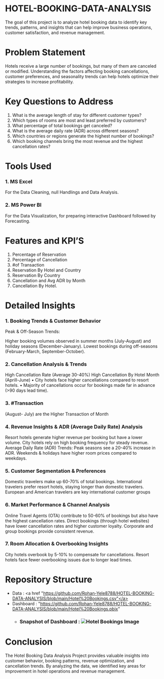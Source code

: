 # HOTEL-BOOKING-DATA-ANALYSIS
The goal of this project is to analyze hotel booking data to identify key trends, patterns, and insights that can help improve business operations, customer satisfaction, and revenue management.

# Problem Statement
 Hotels receive a large number of bookings, but many of them are canceled or modified. Understanding the factors affecting booking cancellations, customer preferences, and seasonality trends can help hotels optimize     their strategies to increase profitability.

 # Key Questions to Address
   1.	What is the average length of stay for different customer types?
   2.	Which types of rooms are most and least preferred by customers?
   3.	What percentage of total bookings get canceled?
   4.	What is the average daily rate (ADR) across different seasons?
   5.	Which countries or regions generate the highest number of bookings?
   6.	Which booking channels bring the most revenue and the highest cancellation rates?

 # Tools Used
 ### 1.	MS Excel 
For the Data Cleaning, null Handlings and Data Analysis.

 ### 2.	MS Power BI 
 For the Data Visualization, for preparing interactive Dashboard followed by Forecasting.

# Features and KPI’S

  1.	Percentage of Reservation
  2.	Percentage of Cancellation
  3.	#of Transaction
  4.	Reservation By Hotel and Country
  5.	Reservation By Country
  6.	Cancellation and Avg ADR by Month
  7.	Cancellation By Hotel.

  # Detailed Insights

### 1.	Booking Trends & Customer Behavior
Peak & Off-Season Trends:

 Higher booking volumes observed in summer months (July-August) and holiday seasons (December-January).
  Lowest bookings during off-seasons (February-March, September-October).

### 2.	Cancellation Analysis & Trends

High Cancellation Rate (Average 30-40%)
 High Cancellation By Hotel Month (Aprill-June)
•	City hotels face higher cancellations compared to resort hotels.
•	Majority of cancellations occur for bookings made far in advance (>90 days lead time).

### 3.	#Transaction
(August- July) are the Higher Transaction of Month 


### 4.	Revenue Insights & ADR (Average Daily Rate) Analysis

 Resort hotels generate higher revenue per booking but have a lower volume.
 City hotels rely on high booking frequency for steady revenue.
 Average Daily Rate (ADR) Trends:
 Peak seasons see a 20-40% increase in ADR.
 Weekends & holidays have higher room prices compared to weekdays.

### 5.	Customer Segmentation & Preferences

 Domestic travelers make up 60-70% of total bookings.
 International travelers prefer resort hotels, staying longer than domestic travelers.
 European and American travelers are key international customer groups
### 6.	Market Performance & Channel Analysis
 Online Travel Agents (OTA) contribute to 50-60% of bookings but also have the highest      cancellation rates.
 Direct bookings (through hotel websites) have lower cancellation rates and higher customer loyalty.  Corporate and group bookings provide consistent revenue.

  ### 7.	Room Allocation & Overbooking Insights
  City hotels overbook by 5-10% to compensate for cancellations.
  Resort hotels face fewer overbooking issues due to longer lead times.

# Repository Structure

   * Data : <a href "https://github.com/Rohan-Yele8788/HOTEL-BOOKING-DATA-ANALYSIS/blob/main/Hotel%20Bookings.csv"</a>
   * Dashboard : "https://github.com/Rohan-Yele8788/HOTEL-BOOKING-DATA-ANALYSIS/blob/main/Hotel%20Bookings.pbix"
      * ### Snapshot of Dashboard :  ![Hotel Bookings Image](https://github.com/user-attachments/assets/0222d8f0-f50f-4e0b-bcdc-c57bc2f97b39)


# Conclusion 

The Hotel Booking Data Analysis Project provides valuable insights into customer behavior, booking patterns, revenue optimization, and cancellation trends. By analyzing the data, we identified key areas for improvement in hotel operations and revenue management.

 



